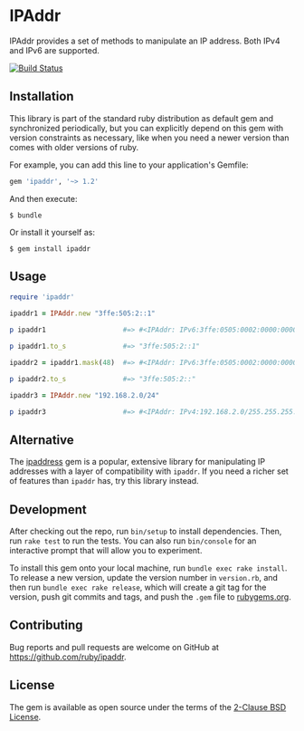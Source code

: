 # IPAddr

IPAddr provides a set of methods to manipulate an IP address.  Both
IPv4 and IPv6 are supported.

[![Build Status](https://travis-ci.org/ruby/ipaddr.svg?branch=master)](https://travis-ci.org/ruby/ipaddr)

## Installation

This library is part of the standard ruby distribution as default gem
and synchronized periodically, but you can explicitly depend on this
gem with version constraints as necessary, like when you need a newer
version than comes with older versions of ruby.

For example, you can add this line to your application's Gemfile:

```ruby
gem 'ipaddr', '~> 1.2'
```

And then execute:

    $ bundle

Or install it yourself as:

    $ gem install ipaddr

## Usage

```ruby
require 'ipaddr'

ipaddr1 = IPAddr.new "3ffe:505:2::1"

p ipaddr1                   #=> #<IPAddr: IPv6:3ffe:0505:0002:0000:0000:0000:0000:0001/ffff:ffff:ffff:ffff:ffff:ffff:ffff:ffff>

p ipaddr1.to_s              #=> "3ffe:505:2::1"

ipaddr2 = ipaddr1.mask(48)  #=> #<IPAddr: IPv6:3ffe:0505:0002:0000:0000:0000:0000:0000/ffff:ffff:ffff:0000:0000:0000:0000:0000>

p ipaddr2.to_s              #=> "3ffe:505:2::"

ipaddr3 = IPAddr.new "192.168.2.0/24"

p ipaddr3                   #=> #<IPAddr: IPv4:192.168.2.0/255.255.255.0>
```

## Alternative

The [ipaddress](https://rubygems.org/gems/ipaddress) gem is a popular,
extensive library for manipulating IP addresses with a layer of
compatibility with `ipaddr`.  If you need a richer set of features
than `ipaddr` has, try this library instead.

## Development

After checking out the repo, run `bin/setup` to install dependencies. Then, run `rake test` to run the tests. You can also run `bin/console` for an interactive prompt that will allow you to experiment.

To install this gem onto your local machine, run `bundle exec rake install`. To release a new version, update the version number in `version.rb`, and then run `bundle exec rake release`, which will create a git tag for the version, push git commits and tags, and push the `.gem` file to [rubygems.org](https://rubygems.org).

## Contributing

Bug reports and pull requests are welcome on GitHub at https://github.com/ruby/ipaddr.

## License

The gem is available as open source under the terms of the [2-Clause BSD License](https://opensource.org/licenses/BSD-2-Clause).

